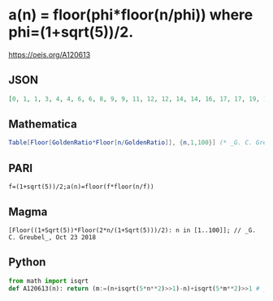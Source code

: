 # a\(n\) \= floor\(phi\*floor\(n/phi\)\) where phi\=\(1\+sqrt\(5\)\)/2\.
https://oeis.org/A120613
## JSON
```JSON
[0, 1, 1, 3, 4, 4, 6, 6, 8, 9, 9, 11, 12, 12, 14, 14, 16, 17, 17, 19, 19, 21, 22, 22, 24, 25, 25, 27, 27, 29, 30, 30, 32, 33, 33, 35, 35, 37, 38, 38, 40, 40, 42, 43, 43, 45, 46, 46, 48, 48, 50, 51, 51, 53, 53, 55, 56, 56, 58, 59, 59, 61, 61, 63, 64, 64, 66, 67, 67, 69, 69, 71, 72]
```
## Mathematica
```Mathematica
Table[Floor[GoldenRatio*Floor[n/GoldenRatio]], {n,1,100}] (* _G. C. Greubel_, Oct 23 2018 *)
```
## PARI
```PARI
f=(1+sqrt(5))/2;a(n)=floor(f*floor(n/f))
```
## Magma
```Magma
[Floor((1+Sqrt(5))*Floor(2*n/(1+Sqrt(5)))/2): n in [1..100]]; // _G. C. Greubel_, Oct 23 2018
```
## Python
```Python
from math import isqrt
def A120613(n): return (m:=(n+isqrt(5*n**2)>>1)-n)+isqrt(5*m**2)>>1 # _Chai Wah Wu_, Aug 26 2022
```

